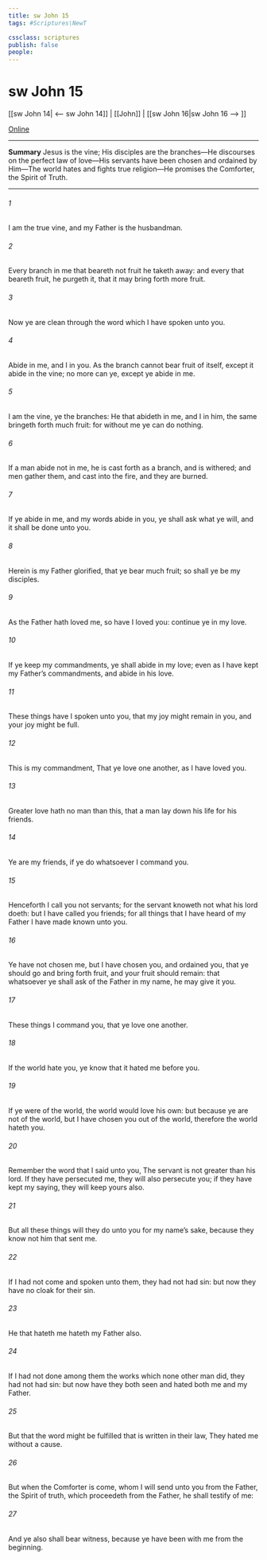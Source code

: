 ```yaml
---
title: sw John 15
tags: #Scriptures\NewT

cssclass: scriptures
publish: false
people:
---
```


# sw John 15
[[sw John 14| <-- sw John 14]] | [[John]] | [[sw John 16|sw John 16 --> ]]

[Online](https://churchofjesuschrist.org/study/scriptures/nt/john/15?lang=eng)

---
__Summary__
Jesus is the vine; His disciples are the branches—He discourses on the perfect law of love—His servants have been chosen and ordained by Him—The world hates and fights true religion—He promises the Comforter, the Spirit of Truth.

---
###### 1 
I am the true vine, and my Father is the husbandman.

###### 2 
Every branch in me that beareth not fruit he taketh away: and every  that beareth fruit, he purgeth it, that it may bring forth more fruit.

###### 3 
Now ye are clean through the word which I have spoken unto you.

###### 4 
Abide in me, and I in you. As the branch cannot bear fruit of itself, except it abide in the vine; no more can ye, except ye abide in me.

###### 5 
I am the vine, ye  the branches: He that abideth in me, and I in him, the same bringeth forth much fruit: for without me ye can do nothing.

###### 6 
If a man abide not in me, he is cast forth as a branch, and is withered; and men gather them, and cast  into the fire, and they are burned.

###### 7 
If ye abide in me, and my words abide in you, ye shall ask what ye will, and it shall be done unto you.

###### 8 
Herein is my Father glorified, that ye bear much fruit; so shall ye be my disciples.

###### 9 
As the Father hath loved me, so have I loved you: continue ye in my love.

###### 10 
If ye keep my commandments, ye shall abide in my love; even as I have kept my Father’s commandments, and abide in his love.

###### 11 
These things have I spoken unto you, that my joy might remain in you, and  your joy might be full.

###### 12 
This is my commandment, That ye love one another, as I have loved you.

###### 13 
Greater love hath no man than this, that a man lay down his life for his friends.

###### 14 
Ye are my friends, if ye do whatsoever I command you.

###### 15 
Henceforth I call you not servants; for the servant knoweth not what his lord doeth: but I have called you friends; for all things that I have heard of my Father I have made known unto you.

###### 16 
Ye have not chosen me, but I have chosen you, and ordained you, that ye should go and bring forth fruit, and  your fruit should remain: that whatsoever ye shall ask of the Father in my name, he may give it you.

###### 17 
These things I command you, that ye love one another.

###### 18 
If the world hate you, ye know that it hated me before  you.

###### 19 
If ye were of the world, the world would love his own: but because ye are not of the world, but I have chosen you out of the world, therefore the world hateth you.

###### 20 
Remember the word that I said unto you, The servant is not greater than his lord. If they have persecuted me, they will also persecute you; if they have kept my saying, they will keep yours also.

###### 21 
But all these things will they do unto you for my name’s sake, because they know not him that sent me.

###### 22 
If I had not come and spoken unto them, they had not had sin: but now they have no cloak for their sin.

###### 23 
He that hateth me hateth my Father also.

###### 24 
If I had not done among them the works which none other man did, they had not had sin: but now have they both seen and hated both me and my Father.

###### 25 
But  that the word might be fulfilled that is written in their law, They hated me without a cause.

###### 26 
But when the Comforter is come, whom I will send unto you from the Father,  the Spirit of truth, which proceedeth from the Father, he shall testify of me:

###### 27 
And ye also shall bear witness, because ye have been with me from the beginning.

